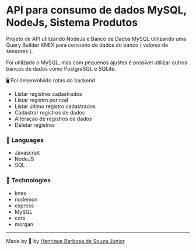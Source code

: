 # API para consumo de dados MySQL, NodeJs, Sistema Produtos

Projeto de API utilizando NodeJs e Banco de Dados MySQL utilizando uma Query Builder KNEX para consumo de dados do banco ( valores de sensores ).

 
 
  Foi utilizado o MySQL, mas com pequenos ajustes é possível utilizar outros bancos de dados como PostgreSQL e SQLite.

 
 🖥 Foi desenvolvido rotas do backend
  * Listar registros cadastrados
  * Listar registro por cod
  * Listar último registro cadastrados
  * Cadastrar registros de dados
  * Alteração de registros de dados
  * Deletar registros

 ### 📒 Languages

  * Javascript
  * NodeJS
  * SQL

 ### 📡 Technologies
 * knex
 * nodemon
 * express
 * MySQL
 * cors
 * morgan

  ---
 Made by 💙 by [Henrique Barbosa de Souza Júnior](https://github.com/HenriqueBarbosaSJr)